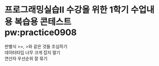 프로그래밍실습II 수강을 위한 1학기 수업내용 복습용 콘테스트  
pw:practice0908
============

판별식 >=, >와 같은 것들 조심하기   
데이터타입 너무 크게 잡지 말기   
연산자 우선순위 잘 묶기   